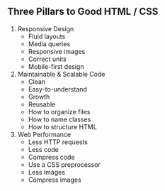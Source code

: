 ## Three Pillars to Good HTML / CSS

1. Responsive Design
    - Fluid layouts
    - Media queries
    - Responsive images
    - Correct units
    - Mobile-first design
2. Maintainable & Scalable Code
    - Clean
    - Easy-to-understand
    - Growth
    - Reusable
    - How to organize files
    - How to name classes
    - How to structure HTML
3. Web Performance
    - Less HTTP requests
    - Less code
    - Compress code
    - Use a CSS preprocessor
    - Less images
    - Compress images
